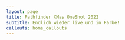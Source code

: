 ```yaml
---
layout: page
title: Pathfinder XMas OneShot 2022
subtitle: Endlich wieder live und in Farbe!
callouts: home_callouts
---
```

